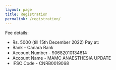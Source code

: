 ```yaml
---
layout: page
title: Registration
permalink: /registration/
---
```

<!-- *Coming Soon* -->


Fee details: 
- Rs. 5000 (till 15th December 2022)
Pay at:
- Bank           - Canara Bank
- Account Number - 90682010134614
- Account Name   - MAMC ANAESTHESIA UPDATE
- IFSC Code      - CNRB0019068

<!-- ##### After payment fill the registration details [here](https://forms.gle/mXw4zrT7fDFMhPtU8){:target="_blank"} we will contact you after your registration is confirmed.  

##### Please also send a snapshot of the reciept to [mamcanaesthesiaupdate@gmail.com](mailto:mamcanaesthesiaupdate@gmail.com) after payment -->
